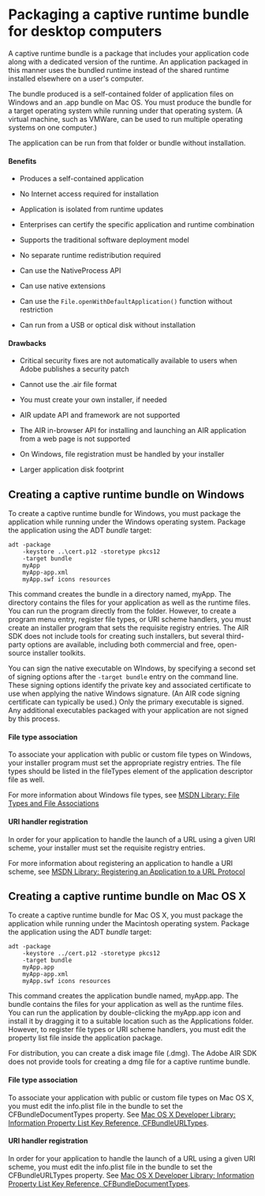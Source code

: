 # Packaging a captive runtime bundle for desktop computers

A captive runtime bundle is a package that includes your application code along
with a dedicated version of the runtime. An application packaged in this manner
uses the bundled runtime instead of the shared runtime installed elsewhere on a
user's computer.

The bundle produced is a self-contained folder of application files on Windows
and an .app bundle on Mac OS. You must produce the bundle for a target operating
system while running under that operating system. (A virtual machine, such as
VMWare, can be used to run multiple operating systems on one computer.)

The application can be run from that folder or bundle without installation.

#### Benefits

- Produces a self-contained application

- No Internet access required for installation

- Application is isolated from runtime updates

- Enterprises can certify the specific application and runtime combination

- Supports the traditional software deployment model

- No separate runtime redistribution required

- Can use the NativeProcess API

- Can use native extensions

- Can use the `File.openWithDefaultApplication()` function without restriction

- Can run from a USB or optical disk without installation

#### Drawbacks

- Critical security fixes are not automatically available to users when Adobe
  publishes a security patch

- Cannot use the .air file format

- You must create your own installer, if needed

- AIR update API and framework are not supported

- The AIR in-browser API for installing and launching an AIR application from a
  web page is not supported

- On Windows, file registration must be handled by your installer

- Larger application disk footprint

## Creating a captive runtime bundle on Windows

To create a captive runtime bundle for Windows, you must package the application
while running under the Windows operating system. Package the application using
the ADT _bundle_ target:

    adt -package
        -keystore ..\cert.p12 -storetype pkcs12
        -target bundle
        myApp
        myApp-app.xml
        myApp.swf icons resources

This command creates the bundle in a directory named, myApp. The directory
contains the files for your application as well as the runtime files. You can
run the program directly from the folder. However, to create a program menu
entry, register file types, or URI scheme handlers, you must create an installer
program that sets the requisite registry entries. The AIR SDK does not include
tools for creating such installers, but several third-party options are
available, including both commercial and free, open-source installer toolkits.

You can sign the native executable on WIndows, by specifying a second set of
signing options after the `-target bundle` entry on the command line. These
signing options identify the private key and associated certificate to use when
applying the native Windows signature. (An AIR code signing certificate can
typically be used.) Only the primary executable is signed. Any additional
executables packaged with your application are not signed by this process.

#### File type association

To associate your application with public or custom file types on Windows, your
installer program must set the appropriate registry entries. The file types
should be listed in the fileTypes element of the application descriptor file as
well.

For more information about Windows file types, see
[MSDN Library: File Types and File Associations](http://msdn.microsoft.com/en-us/library/cc144104%28v=VS.85%29.aspx)

#### URI handler registration

In order for your application to handle the launch of a URL using a given URI
scheme, your installer must set the requisite registry entries.

For more information about registering an application to handle a URI scheme,
see
[MSDN Library: Registering an Application to a URL Protocol](http://msdn.microsoft.com/en-us/library/aa767914%28v=vs.85%29.aspx)

## Creating a captive runtime bundle on Mac OS X

To create a captive runtime bundle for Mac OS X, you must package the
application while running under the Macintosh operating system. Package the
application using the ADT _bundle_ target:

    adt -package
        -keystore ../cert.p12 -storetype pkcs12
        -target bundle
        myApp.app
        myApp-app.xml
        myApp.swf icons resources

This command creates the application bundle named, myApp.app. The bundle
contains the files for your application as well as the runtime files. You can
run the application by double-clicking the myApp.app icon and install it by
dragging it to a suitable location such as the Applications folder. However, to
register file types or URI scheme handlers, you must edit the property list file
inside the application package.

For distribution, you can create a disk image file (.dmg). The Adobe AIR SDK
does not provide tools for creating a dmg file for a captive runtime bundle.

#### File type association

To associate your application with public or custom file types on Mac OS X, you
must edit the info.plist file in the bundle to set the CFBundleDocumentTypes
property. See
[Mac OS X Developer Library: Information Property List Key Reference, CFBundleURLTypes](http://developer.apple.com/library/mac/#DOCUMENTATION/General/Reference/InfoPlistKeyReference/Articles/CoreFoundationKeys.html#//apple_ref/doc/uid/TP40009249-SW1).

#### URI handler registration

In order for your application to handle the launch of a URL using a given URI
scheme, you must edit the info.plist file in the bundle to set the
CFBundleURLTypes property. See
[Mac OS X Developer Library: Information Property List Key Reference, CFBundleDocumentTypes](http://developer.apple.com/library/mac/#DOCUMENTATION/General/Reference/InfoPlistKeyReference/Articles/CoreFoundationKeys.html#//apple_ref/doc/uid/TP40009249-SW1).
